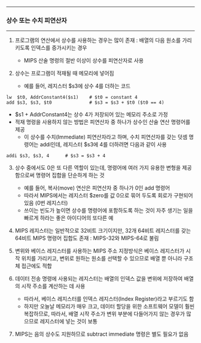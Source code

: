 -----
### 상수 또는 수치 피연산자
-----
1. 프로그램의 연산에서 상수를 사용하는 경우는 많이 존재 : 배열의 다음 원소를 가리키도록 인덱스를 증가시키는 경우
   - MIPS 산술 명령의 절반 이상이 상수를 피연산자로 사용

2. 상수는 프로그램이 적재될 때 메모리에 넣어짐
   - 예를 들어, 레지스터 $s3에 상수 4를 더하는 코드
```
lw  $t0, AddrConstant4($s1)    # $t0 = constant 4
add $s3, $s3, $t0              # $s3 = $s3 + $t0 ($t0 == 4)
```
   - $s1 + AddrConstant4는 상수 4가 저장되어 있는 메모리 주소로 가정
   - 적재 명령을 사용하지 않는 방법은 피연산자 중 하나가 상수인 산술 연산 명령어를 제공
     + 이 상수를 수치(Immediate) 피연산자라고 하며, 수치 피연산자를 갖는 덧셈 명령어는 addi인데, 레지스터 $s3에 4를 더하려면 다음과 같이 사용
```
addi $s3, $s3, 4      # $s3 = $s3 + 4
```

3. 상수 중에서도 0은 또 다른 역할이 있는데, 명령어에 여러 가지 유용한 변형을 제공함으로써 명령어 집합을 단순하게 하는 것
   - 예를 들어, 복사(move) 연산은 피연산자 중 하나가 0인 add 명령어
   - 따라서 MIPS에서는 레지스터 $zero를 값 0으로 묶어 두도록 회로가 구현되어 있음 (0번 레지스터)
   - 쓰이는 빈도가 높이면 상수를 명령어에 포함하도록 하는 것이 자주 생기는 일을 빠르게 하라는 좋은 아이디어의 또다른 예

4. MIPS 레지스터는 일반적으로 32비트 크기이지만, 32개 64비트 레지스터를 갖는 64비트 MIPS 명령어 집합도 존재 : MIPS-32와 MIPS-64로 불림
5. 변위와 베이스 레지스터를 사용하는 MIPS 주소 지정방식은 베이스 레지스터가 시작 위치를 가리키고, 변위로 원하는 원소를 선택할 수 있으므로 배열 뿐 아니라 구조체 접근에도 적합
6. 데이터 전송 명령에 사용되는 레지스터는 배열의 인덱스 값을 변위에 저장하여 배열의 시작 주소를 계산하는 데 사용
   - 따라서, 베이스 레지스터를 인덱스 레지스터(Index Register)라고 부르기도 함
   - 하지만 오늘날 메모리가 매우 크고, 데이터 할당을 위한 소프트웨어 모델이 훨씬 복잡하므로, 따라서, 배열 시작 주소가 변위 부분에 다들어가지 않는 경우가 많으므로 레지스터에 넣는 것이 보통

7. MIPS는 음의 상수도 지원하므로 subtract immediate 명령은 별도 필요가 없음
